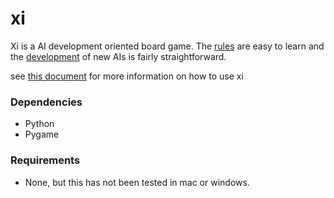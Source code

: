 # xi

Xi is a AI development oriented board game. The [rules](./docs/rules.md) are easy to learn and the [development](./docs/development.md) of new AIs is fairly straightforward. 

see [this document](./docs/running.md) for more information on how to use xi

### Dependencies

* Python
* Pygame

### Requirements

* None, but this has not been tested in mac or windows.
